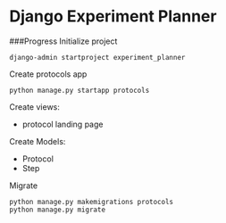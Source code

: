 # Django Experiment Planner

###Progress
Initialize project
````
django-admin startproject experiment_planner
````
Create protocols app
````
python manage.py startapp protocols
````
Create views:
- protocol landing page

Create Models:
- Protocol
- Step

Migrate
```
python manage.py makemigrations protocols
python manage.py migrate
```
